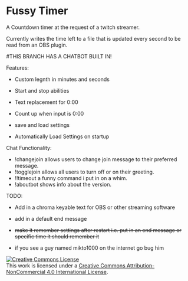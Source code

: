 Fussy Timer
======

A Countdown timer at the request of a twitch streamer.

Currently writes the time left to a file that is updated every second to be read from an OBS plugin.

#THIS BRANCH HAS A CHATBOT BUILT IN!

Features:

-   Custom legnth in minutes and seconds 
  
-   Start and stop abilities
  
-   Text replacement for 0:00
  
-   Count up when input is 0:00
  
-   save and load settings
  
-   Automatically Load Settings on startup  

Chat Functionality:

-   !changejoin allows users to change join message to their preferred message.
-   !togglejoin allows all users to turn off or on their greeting.
-   !!timeout a funny command i put in on a whim.
-   !aboutbot shows info about the version.
  
TODO:

-   Add in a chroma keyable text for OBS or other streaming software

-   add in a default end message

-   ~~make it remember settings after restart i.e. put in an end message or specific time it should remember it~~

-   if you see a guy named mikto1000 on the internet go bug him

  <a rel="license" href="http://creativecommons.org/licenses/by-nc/4.0/"><img alt="Creative Commons License" style="border-width:0" src="https://i.creativecommons.org/l/by-nc/4.0/88x31.png" /></a><br />This work is licensed under a <a rel="license" href="http://creativecommons.org/licenses/by-nc/4.0/">Creative Commons Attribution-NonCommercial 4.0 International License</a>.